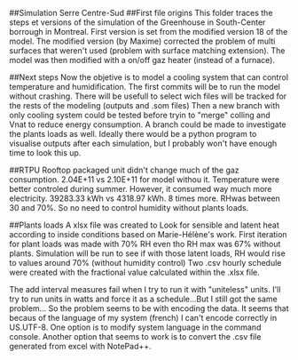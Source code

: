 ##Simulation Serre Centre-Sud
##First file origins
This folder traces the steps et versions of the simulation of the Greenhouse in South-Center borrough in Montreal. First version is set from the modified version 18 of the model. 
The modified version (by Maxime) corrected the problem of multi surfaces that weren't used (problem with surface matching extension). 
The model was then modified with a on/off gaz heater (instead of a furnace).

##Next steps
Now the objetive is to model a cooling system that can control temperature and humidification. 
The first commits will be to run the model without crashing. There will be usefull to select wich files will be tracked for the rests of the modeling (outputs and .som files)
Then a new branch with only cooling system could be tested before tryin to "merge" colling and Vnat to reduce energy consumption.
A branch could be made to investigate the plants loads as well.
Ideally there would be a python program to visualise outputs after each simulation, but I probably won't have enough time to look this up.

##RTPU
Rooftop packaged unit didn't change much of the gaz consumption. 2.04E+11 vs 2.10E+11 for model withou it.
Temperature were better controled during summer.
However, it consumed way much more electricity. 39283.33 kWh vs 4318.97 kWh. 8 times more.
RHwas between 30 and 70%. So no need to control humidity without plants loads.

##Plants loads
A xlsx file was created to Look for sensible and latent heat according to inside conditions based on Marie-Hélène's work.
First iteration for plant loads was made with 70% RH even tho RH max was 67% without plants.
Simulation will be run to see if with those latent loads, RH would rise to values around 70% (without humidity control)
Two .csv hourly schedule were created with the fractional value calculated within the .xlsx file.

The add interval measures fail when I try to run it with "uniteless" units.
I'll try to run units in watts and force it as a schedule...But I still got the same problem...
So the problem seems to be with encoding the data. It seems that becaus of the language of my system (french) I can't encode correctly in US.UTF-8.
One option is to modify system language in the command console. 
Another option that seems to work is to convert the .csv file generated from excel with NotePad++.

